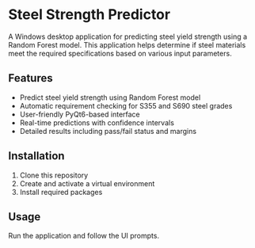 # Steel Strength Predictor

A Windows desktop application for predicting steel yield strength using a Random Forest model. This application helps determine if steel materials meet the required specifications based on various input parameters.

## Features

- Predict steel yield strength using Random Forest model
- Automatic requirement checking for S355 and S690 steel grades
- User-friendly PyQt6-based interface
- Real-time predictions with confidence intervals
- Detailed results including pass/fail status and margins

## Installation

1. Clone this repository
2. Create and activate a virtual environment
3. Install required packages

## Usage

Run the application and follow the UI prompts.